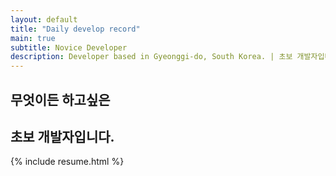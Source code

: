 ```yaml
---
layout: default
title: "Daily develop record"
main: true
subtitle: Novice Developer
description: Developer based in Gyeonggi-do, South Korea. | 초보 개발자입니다.
---
```

<div class="intro-animation">
<section class="explanation">
    <h1 class="intro">
    무엇이든 하고싶은
    </h1>
    <!--
    <h1 class="intro">a Developer at
        <div class="intro-link">
             <a class="transition" href="http://ridicorp.com/" target="_blank">
                 RIDI
             </a>
            <div class="underline-mask transition"></div>
            <div class="underline"></div>
        </div>.
    </h1>
    -->
    <h2 class="intro">초보 개발자입니다.</h2>
</section>
</div>
{% include resume.html %}
